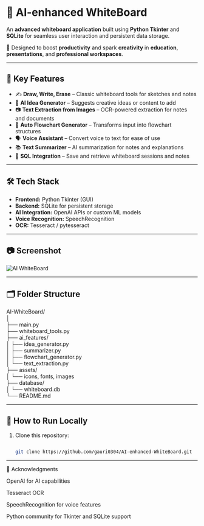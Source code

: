 # 🧠 AI-enhanced WhiteBoard

An **advanced whiteboard application** built using **Python Tkinter** and **SQLite** for seamless user interaction and persistent data storage.

🚀 Designed to boost **productivity** and spark **creativity** in **education**, **presentations**, and **professional workspaces**.

---

## 🎯 Key Features

- ✍️ **Draw, Write, Erase** – Classic whiteboard tools for sketches and notes  
- 🤖 **AI Idea Generator** – Suggests creative ideas or content to add  
- 📷 **Text Extraction from Images** – OCR-powered extraction for notes and documents  
- 🧩 **Auto Flowchart Generator** – Transforms input into flowchart structures  
- 🗣️ **Voice Assistant** – Convert voice to text for ease of use  
- 📚 **Text Summarizer** – AI summarization for notes and explanations  
- 💾 **SQL Integration** – Save and retrieve whiteboard sessions and notes  

---

## 🛠️ Tech Stack

- **Frontend:** Python Tkinter (GUI)
- **Backend:** SQLite for persistent storage
- **AI Integration:** OpenAI APIs or custom ML models
- **Voice Recognition:** SpeechRecognition
- **OCR:** Tesseract / pytesseract

---

## 📷 Screenshot

![AI WhiteBoard](https://github.com/user-attachments/assets/ce47c3a2-0bad-49f6-a0ab-0bbbf1c452d6)

---

## 🗂️ Folder Structure
AI-WhiteBoard/ <br>
│ <br>
├── main.py <br>
├── whiteboard_tools.py <br>
├── ai_features/ <br>
│ ├── idea_generator.py <br>
│ ├── summarizer.py <br>
│ ├── flowchart_generator.py <br>
│ └── text_extraction.py <br>
├── assets/ <br>
│ └── icons, fonts, images <br>
├── database/ <br>
│ └── whiteboard.db <br>
└── README.md 

---
## 🚀 How to Run Locally

1. Clone this repository:
   ```bash

   git clone https://github.com/gauri0304/AI-enhanced-WhiteBoard.git
--- 

🙌 Acknowledgments 

OpenAI for AI capabilities

Tesseract OCR

SpeechRecognition for voice features

Python community for Tkinter and SQLite support
